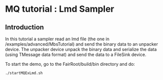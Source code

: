 # MQ tutorial : Lmd Sampler

## Introduction
In this tutorial a sampler read an lmd file (the one in /examples/advanced/MbsTutorial) and send the binary data to an unpacker device. The unpacker device unpack the binary data and serialize the data (using TMessage data format) and send the data to a FileSink device.

To start the demo, go to the FairRoot/build/bin directory and do:
```bash
./startMQExLmd.sh
```
